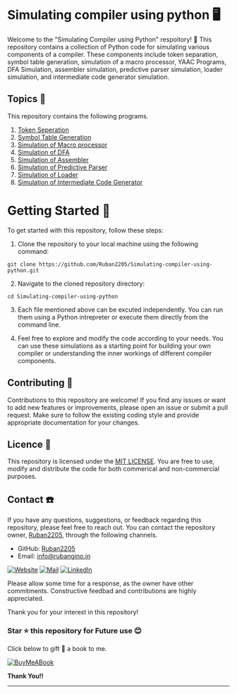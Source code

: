 # Simulating compiler using python 🖥️

Welcome to the "Simulating Compiler using Python" respoitory! 🎉 This repository contains a collection of Python code for simulating various components of a compiler. These components include token separation, symbol table generation, simulation of a macro processor, YAAC Programs, DFA Simulation, assembler simulation, predictive parser simulation, loader simulation, and intermediate code generator simulation. 

## Topics 📁

This repository contains the following programs. 

1) [Token Seperation](/01_Token_seperation.ipynb)
2) [Symbol Table Generation](/02_Symbol_Table_Generation.ipynb)
3) [Simulation of Macro processor](/03_Simulation_of_Macro_Processor.ipynb)
4) [Simulation of DFA](/04_Simulation_of_Deterministic_Finate_Automaton.ipynb)
5) [Simulation of Assembler](/05_Simulation_of_Assembler.ipynb)
6) [Simulation of Predictive Parser](/06_Simulation_of_predictive_parser.ipynb)
7) [Simulation of Loader](/07_Simulation_of_Loader.ipynb)
8) [Simulation of Intermediate Code Generator](/08_Simulation_of_Intermediate_Code_Generation.ipynb)

# Getting Started 🚀

To get started with this repository, follow these steps: 

1. Clone the repository to your local machine using the following command: 
```
git clone https://github.com/Ruban2205/Simulating-compiler-using-python.git
```

2. Navigate to the cloned repository directory: 
```
cd Simulating-compiler-using-python
```

3. Each file mentioned above can be excuted independently. You can run them using a Python intrepreter or execute them directly from the command line.

4. Feel free to explore and modify the code according to your needs. You can use these simulations as a starting point for building your own compiler or understanding the inner workings of different compiler components. 

## Contributing 🤝

Contributions to this repository are welcome! If you find any issues or want to add new features or improvements, please open an issue or submit a pull request. Make sure to follow the existing coding style and provide appropriate documentation for your changes. 

## Licence 🪪

This repository is licensed under the [MIT LICENSE](/LICENSE). You are free to use, modify and distribute the code for both commerical and non-commercial purposes. 

## Contact ☎️

If you have any questions, suggestions, or feedback regarding this repository, please feel free to reach out. You can contact the repository owner, [Ruban2205](https://github.com/Ruban2205), through the following channels. 

- GitHub: [Ruban2205](https://github.com/Ruban2205)
- Email: [info@rubangino.in](https://mailto:info@rubangino.in/)

[![Website](https://img.shields.io/badge/website-000000?style=for-the-badge&logo=About.me&logoColor=white)](https://rubangino.in/)
[![Mail](https://img.shields.io/badge/Email-D14836?style=for-the-badge&logo=gmail&logoColor=white)](mailto:info@rubangino.in)
[![LinkedIn](https://img.shields.io/badge/LinkedIn-0077B5?style=for-the-badge&logo=linkedin&logoColor=white)](https://www.linkedin.com/in/ruban-gino-singh/)

Please allow some time for a response, as the owner have other commitments. 
Constructive feedbad and contributions are highly appreciated. 

Thank you for your interest in this repository!

### Star ⭐ this repository for Future use 😊

Click below to gift 🎁 a book to me.

[![BuyMeABook](https://img.shields.io/badge/Buy%20Me%20a%20Book-ffdd00?style=for-the-badge&logo=buy-me-a-book&logoColor=black)
](https://bit.ly/3M5jxLd)

**Thank You!!**

<hr/>
